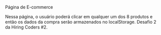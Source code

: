 Página de E-commerce

Nessa página, o usuário poderá clicar em qualquer um dos 8 produtos e então os dados da compra serão armazenados no localStorage. 
Desafio 2 da Hiring Coders #2.
